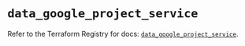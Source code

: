 # `data_google_project_service`

Refer to the Terraform Registry for docs: [`data_google_project_service`](https://registry.terraform.io/providers/hashicorp/google/6.50.0/docs/data-sources/project_service).
